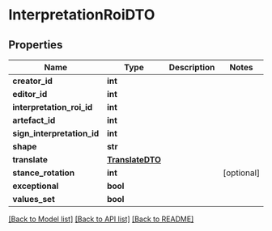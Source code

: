 # InterpretationRoiDTO

## Properties
Name | Type | Description | Notes
------------ | ------------- | ------------- | -------------
**creator_id** | **int** |  | 
**editor_id** | **int** |  | 
**interpretation_roi_id** | **int** |  | 
**artefact_id** | **int** |  | 
**sign_interpretation_id** | **int** |  | 
**shape** | **str** |  | 
**translate** | [**TranslateDTO**](TranslateDTO.md) |  | 
**stance_rotation** | **int** |  | [optional] 
**exceptional** | **bool** |  | 
**values_set** | **bool** |  | 

[[Back to Model list]](../README.md#documentation-for-models) [[Back to API list]](../README.md#documentation-for-api-endpoints) [[Back to README]](../README.md)


